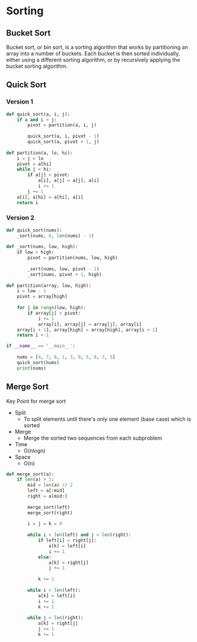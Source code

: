# Sorting

## Bucket Sort

Bucket sort, or bin sort, is a sorting algorithm that works by partitioning an array into a number of buckets. Each bucket is then sorted individually, either using a different sorting algorithm, or by recursively applying the bucket sorting algorithm.

## Quick Sort

### Version 1

```python
def quick_sort(a, i, j):
    if a and i < j:
        pivot = partition(a, i, j)
        
        quick_sort(a, i, pivot - 1)
        quick_sort(a, pivot + 1, j)
    
def partition(a, lo, hi):
    i = j = lo
    pivot = a[hi]
    while j < hi:
        if a[j] < pivot:
            a[i], a[j] = a[j], a[i]
            i += 1
        j += 1
    a[i], a[hi] = a[hi], a[i]
    return i
```

### Version 2

```python
def quick_sort(nums):
    _sort(nums, 0, len(nums) - 1)
    
def _sort(nums, low, high):
    if low < high:
        pivot = partition(nums, low, high)
        
        _sort(nums, low, pivot - 1)
        _sort(nums, pivot + 1, high)
        
def partition(array, low, high):
    i = low - 1
    pivot = array[high]
    
    for j in range(low, high):
        if array[j] < pivot:
            i += 1
            array[i], array[j] = array[j], array[i]
    array[i + 1], array[high] = array[high], array[i + 1]
    return i + 1

if __name__ == '__main__':
    
    nums = [4, 7, 6, 1, 3, 9, 5, 8, 7, 5]
    quick_sort(nums)
    print(nums)
```

## Merge Sort

Key Point for merge sort

* Split
  * To split elements until there's only one element \(base case\) which is sorted
* Merge
  * Merge the sorted two sequences from each subproblem
* Time
  * O\(nlogn\)
* Space 
  * O\(n\)

```python
def merge_sort(a):
    if len(a) > 1:
        mid = len(a) // 2
        left = a[:mid]
        right = a[mid:]
        
        merge_sort(left)
        merge_sort(right)
        
        i = j = k = 0
        
        while i < len(left) and j < len(right):
            if left[i] < right[j]:
                a[k] = left[i]
                i += 1
            else:
                a[k] = right[j]
                j += 1
            
            k += 1
        
        while i < len(left):
            a[k] = left[i]
            i += 1
            k += 1
        
        while j < len(right):
            a[k] = right[j]
            j += 1
            k += 1
```

